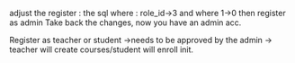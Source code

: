 adjust the register : the sql where : role_id->3 and where 1->0  then register as admin
Take back the changes, now you have an admin acc.

Register as teacher or student  ->needs to be approved by the admin -> teacher will create courses/student will enroll init.

